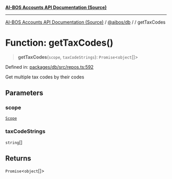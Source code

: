 [**AI-BOS Accounts API Documentation (Source)**](../../../README.md)

***

[AI-BOS Accounts API Documentation (Source)](../../../README.md) / [@aibos/db](../README.md) / [](../README.md) / getTaxCodes

# Function: getTaxCodes()

> **getTaxCodes**(`scope`, `taxCodeStrings`): `Promise`\<`object`[]\>

Defined in: [packages/db/src/repos.ts:592](https://github.com/pohlai88/accounts/blob/48103fb36d28b2b9bfb33472b6de2f719773cde9/packages/db/src/repos.ts#L592)

Get multiple tax codes by their codes

## Parameters

### scope

[`Scope`](../interfaces/Scope.md)

### taxCodeStrings

`string`[]

## Returns

`Promise`\<`object`[]\>
